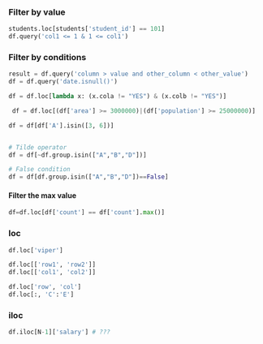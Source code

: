 ### Filter by value

```py
students.loc[students['student_id'] == 101]
df.query('col1 <= 1 & 1 <= col1')
```

### Filter by conditions
```python title='query'
result = df.query('column > value and other_column < other_value')
df = df.query('date.isnull()')
```

```python title='lambda'
df = df.loc[lambda x: (x.cola != "YES") & (x.colb != "YES")]
```

```py title='Filter by multiple conditions'
 df = df.loc[(df['area'] >= 3000000)|(df['population'] >= 25000000)]
```

```py title='Filter by value in another list'
df = df[df['A'].isin([3, 6])]
```

```py title='filter by value not in another list'

# Tilde operator
df = df[~df.group.isin(["A","B","D"])]

# False condition
df = df[df.group.isin(["A","B","D"])==False]
```

#### Filter the max value

``` py
df=df.loc[df['count'] == df['count'].max()]
```

### loc

``` py title='return the row as a Series'
df.loc['viper']
```

``` py title='select rows or columns as a DataFrame'
df.loc[['row1', 'row2']]
df.loc[['col1', 'col2']]
```

``` py title='select by row and column'
df.loc['row', 'col']
df.loc[:, 'C':'E']
```

### iloc

```py
df.iloc[N-1]['salary'] # ???
```